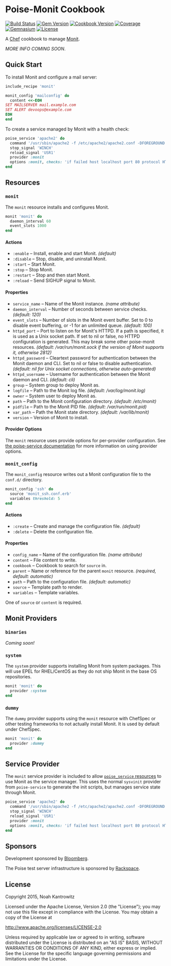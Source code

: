 # Poise-Monit Cookbook

[![Build Status](https://img.shields.io/travis/poise/poise-monit.svg)](https://travis-ci.org/poise/poise-monit)
[![Gem Version](https://img.shields.io/gem/v/poise-monit.svg)](https://rubygems.org/gems/poise-monit)
[![Cookbook Version](https://img.shields.io/cookbook/v/poise-monit.svg)](https://supermarket.chef.io/cookbooks/poise-monit)
[![Coverage](https://img.shields.io/codecov/c/github/poise/poise-monit.svg)](https://codecov.io/github/poise/poise-monit)
[![Gemnasium](https://img.shields.io/gemnasium/poise/poise-monit.svg)](https://gemnasium.com/poise/poise-monit)
[![License](https://img.shields.io/badge/license-Apache_2-blue.svg)](https://www.apache.org/licenses/LICENSE-2.0)

A [Chef](https://www.chef.io/) cookbook to manage [Monit](https://mmonit.com/monit/).

*MORE INFO COMING SOON*.

## Quick Start

To install Monit and configure a mail server:

```ruby
include_recipe 'monit'

monit_config 'mailconfig' do
  content <<-EOH
SET MAILSERVER mail.example.com
SET ALERT devoops@example.com
EOH
end
```

To create a service managed by Monit with a health check:

```ruby
poise_service 'apache2' do
  command '/usr/sbin/apache2 -f /etc/apache2/apache2.conf -DFOREGROUND'
  stop_signal 'WINCH'
  reload_signal 'USR1'
  provider :monit
  options :monit, checks: 'if failed host localhost port 80 protocol HTTP request "/" then restart'
end
```

## Resources

### `monit`

The `monit` resource installs and configures Monit.

```ruby
monit 'monit' do
  daemon_interval 60
  event_slots 1000
end
```

#### Actions

* `:enable` – Install, enable and start Monit. *(default)*
* `:disable` – Stop, disable, and uninstall Monit.
* `:start` – Start Monit.
* `:stop` – Stop Monit.
* `:restart` – Stop and then start Monit.
* `:reload` – Send SIGHUP signal to Monit.

#### Properties

* `service_name` – Name of the Monit instance. *(name attribute)*
* `daemon_interval` – Number of seconds between service checks. *(default: 120)*
* `event_slots` – Number of slots in the Monit event buffer. Set to 0 to disable
  event buffering, or -1 for an unlimited queue. *(default: 100)*
* `httpd_port` – Port to listen on for Monit's HTTPD. If a path is specified, it
  is used as a Unix socket path. If set to nil or false, no HTTPD configuration
  is generated. This may break some other poise-monit resources. *(default:
  /var/run/monit.sock if the version of Monit supports it, otherwise 2812)*
* `httpd_password` – Cleartext password for authentication between the Monit
  daemon and CLI. Set to nil or false to disable authentication. *(default: nil
  for Unix socket connections, otherwise auto-generated)*
* `httpd_username` – Username for authentication between the Monit daemon and
  CLI. *(default: cli)*
* `group` – System group to deploy Monit as.
* `logfile` – Path to the Monit log file. *(default: /var/log/monit.log)*
* `owner` – System user to deploy Monit as.
* `path` – Path to the Monit configuration directory. *(default: /etc/monit)*
* `pidfile` – Path to the Monit PID file. *(default: /var/run/monit.pid)*
* `var_path` – Path the Monit state directory. *(default: /var/lib/monit)*
* `version` – Version of Monit to install.

#### Provider Options

The `monit` resource uses provide options for per-provider configuration. See
[the poise-service documentation](https://github.com/poise/poise-service#service-options)
for more information on using provider options.

### `monit_config`

The `monit_config` resource writes out a Monit configuration file to the
`conf.d/` directory.

```ruby
monit_config 'ssh' do
  source 'monit_ssh.conf.erb'
  variables threshold: 5
end
```

#### Actions

* `:create` – Create and manage the configuration file. *(default)*
* `:delete` – Delete the configuration file.

#### Properties

* `config_name` – Name of the configuration file. *(name attribute)*
* `content` – File content to write.
* `cookbook` – Cookbook to search for `source` in.
* `parent` – Name or reference for the parent `monit` resource. *(required, default: automatic)*
* `path` – Path to the configuration file. *(default: automatic)*
* `source` – Template path to render.
* `variables` – Template variables.

One of `source` or `content` is required.

## Monit Providers

### `binaries`

*Coming soon!*

### `system`

The `system` provider supports installing Monit from system packages. This will
use EPEL for RHEL/CentOS as they do not ship Monit in the base OS repositories.

```ruby
monit 'monit' do
  provider :system
end
```

### `dummy`

The `dummy` provider supports using the `monit` resource with ChefSpec or other
testing frameworks to not actually install Monit. It is used by default under
ChefSpec.

```ruby
monit 'monit' do
  provider :dummy
end
```

## Service Provider

The `monit` service provider is included to allow [`poise_service` resources](https://github.com/poise/poise-service)
to use Monit as the service manager. This uses the normal `sysvinit` provider
from `poise-service` to generate the init scripts, but manages service state
through Monit.

```ruby
poise_service 'apache2' do
  command '/usr/sbin/apache2 -f /etc/apache2/apache2.conf -DFOREGROUND'
  stop_signal 'WINCH'
  reload_signal 'USR1'
  provider :monit
  options :monit, checks: 'if failed host localhost port 80 protocol HTTP request "/" then restart'
end
```

## Sponsors

Development sponsored by [Bloomberg](http://www.bloomberg.com/company/technology/).

The Poise test server infrastructure is sponsored by [Rackspace](https://rackspace.com/).

## License

Copyright 2015, Noah Kantrowitz

Licensed under the Apache License, Version 2.0 (the "License");
you may not use this file except in compliance with the License.
You may obtain a copy of the License at

http://www.apache.org/licenses/LICENSE-2.0

Unless required by applicable law or agreed to in writing, software
distributed under the License is distributed on an "AS IS" BASIS,
WITHOUT WARRANTIES OR CONDITIONS OF ANY KIND, either express or implied.
See the License for the specific language governing permissions and
limitations under the License.
